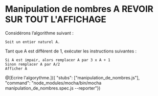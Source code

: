 # Manipulation de nombres A REVOIR SUR TOUT L'AFFICHAGE

Considérons l’algorithme suivant :

    Soit un entier naturel A.
    
Tant que A est différent de 1, exécuter les instructions suivantes :

    Si A est impair, alors remplacer A par 3 x A + 1
    Sinon remplacer A par A/2
    Afficher A

@[Ecrire l'algorythme.]({ "stubs": ["manipulation_de_nombres.js"], "command": "node_modules/mocha/bin/mocha manipulation_de_nombres.spec.js --reporter"})